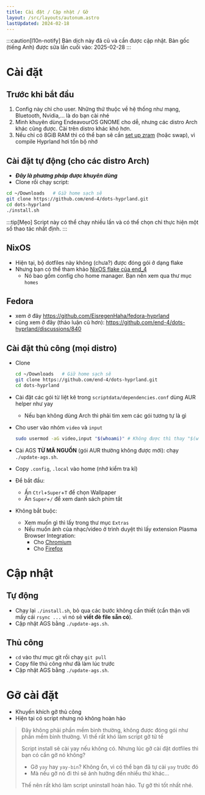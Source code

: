 ```yaml
---
title: Cài đặt / Cập nhật / Gỡ
layout: /src/layouts/autonum.astro
lastUpdated: 2024-02-18
---
```

:::caution[l10n-notify]
Bản dịch này đã cũ và cần được cập nhật. Bản gốc (tiếng Anh) được sửa lần cuối vào: 2025-02-28
:::

# Cài đặt
## Trước khi bắt đầu
1. Config này chỉ cho user. Những thứ thuộc về hệ thống như mạng, Bluetooth, Nvidia,... là do bạn cài nhé
2. Mình khuyên dùng EndeavourOS GNOME cho dễ, nhưng các distro Arch khác cũng được. Cài trên distro khác khó hơn.
3. Nếu chỉ có 8GiB RAM thì có thể bạn sẽ cần [set up zram](https://forum.endeavouros.com/t/enabling-zram-in-endeavouros/37746) (hoặc swap), vì compile Hyprland hơi tốn bộ nhớ

## Cài đặt tự động (cho các distro Arch)
- _**Đây là phương pháp được khuyên dùng**_
- Clone rồi chạy script:
```bash
cd ~/Downloads   # Giữ home sạch sẽ
git clone https://github.com/end-4/dots-hyprland.git
cd dots-hyprland
./install.sh
```
:::tip[Mẹo]
Script này có thể chạy nhiều lần và có thể chọn chỉ thực hiện một số thao tác nhất định.
:::

## NixOS
- Hiện tại, bộ dotfiles này không (chưa?) được đóng gói ở dạng flake
- Nhưng bạn có thể tham khảo [NixOS flake của end_4](https://github.com/end-4/CirnOS)
  - Nó bao gồm config cho home manager. Bạn nên xem qua thư mục `homes`

## Fedora
- xem ở đây https://github.com/EisregenHaha/fedora-hyprland
- cũng xem ở đây (thảo luận cũ hơn): https://github.com/end-4/dots-hyprland/discussions/840
  
## Cài đặt thủ công (mọi distro)

- Clone
  ```bash
  cd ~/Downloads   # Giữ home sạch sẽ
  git clone https://github.com/end-4/dots-hyprland.git
  cd dots-hyprland
  ```
- Cài đặt các gói từ liệt kê trong  `scriptdata/dependencies.conf` dùng AUR helper như yay
  - Nếu bạn không dùng Arch thì phải tìm xem các gói tương tự là gì

- Cho user vào nhóm `video` và `input`
  ```bash
  sudo usermod -aG video,input "$(whoami)" # Không được thì thay "$(whoami)" bằng username
  ```
- Cài AGS **TỪ MÃ NGUỒN** (gói AUR thường không được mới): chạy `./update-ags.sh`.
- Copy `.config`, `.local` vào home (nhớ kiểm tra kĩ)

- Để bắt đầu:
  - Ấn `Ctrl`+`Super`+`T` để chọn Wallpaper
  - Ấn `Super`+`/` để xem danh sách phím tắt

- Không bắt buộc:
   - Xem muốn gì thì lấy trong thư mục `Extras`
   - Nếu muốn ảnh của nhạc/video ở trình duyệt thì lấy extension Plasma Browser Integration:
     - Cho [Chromium](https://chrome.google.com/webstore/detail/plasma-integration/cimiefiiaegbelhefglklhhakcgmhkai)
     - Cho [Firefox](https://addons.mozilla.org/en-US/firefox/addon/plasma-integration/)

# Cập nhật
## Tự động
- Chạy lại `./install.sh`, bỏ qua các bước không cần thiết (cẩn thận với mấy cái `rsync ...` vì nó sẽ **viết đè file sẵn có**).
- Cập nhật AGS bằng `./update-ags.sh`.

## Thủ công
- `cd` vào thư mục git rồi chạy `git pull`
- Copy file thủ công như đã làm lúc trước
- Cập nhật AGS bằng `./update-ags.sh`.

# Gỡ cài đặt
- Khuyến khích gỡ thủ công
- Hiện tại có script nhưng nó không hoàn hảo

> Đây không phải phần mềm bình thường, không được đóng gói như phần mềm bình thường. 
> Vì thế rất khó làm script gỡ tử tế 
> 
> Script install sẽ cài yay nếu không có. Nhưng lúc gỡ cài đặt dotfiles thì
> bạn có cần gỡ nó không?
> - Gỡ `yay` hay `yay-bin`? Không ổn, vì có thể bạn đã tự cài `yay` trước đó
> - Mà nếu gỡ nó đi thì sẽ ảnh hưởng đến nhiều thứ khác...
>
> Thế nên rất khó làm script uninstall hoàn hảo. Tự gỡ thì tốt nhất nhé.

